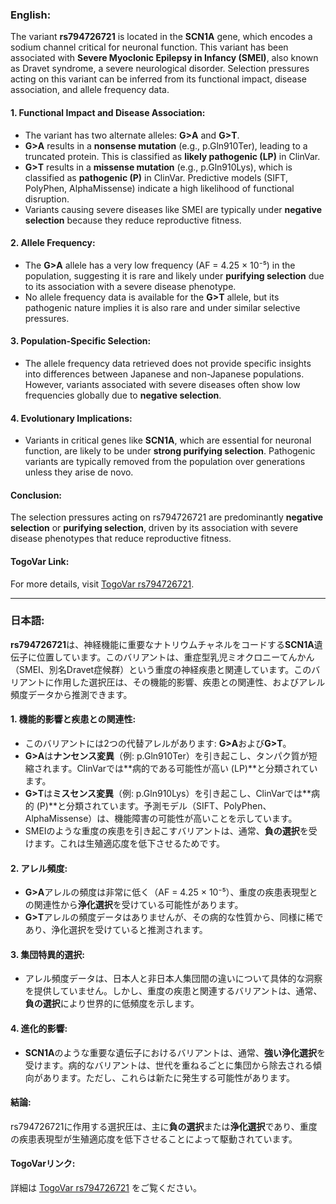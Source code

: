 ### English:
The variant **rs794726721** is located in the **SCN1A** gene, which encodes a sodium channel critical for neuronal function. This variant has been associated with **Severe Myoclonic Epilepsy in Infancy (SMEI)**, also known as Dravet syndrome, a severe neurological disorder. Selection pressures acting on this variant can be inferred from its functional impact, disease association, and allele frequency data.

#### 1. **Functional Impact and Disease Association**:
   - The variant has two alternate alleles: **G>A** and **G>T**.
   - **G>A** results in a **nonsense mutation** (e.g., p.Gln910Ter), leading to a truncated protein. This is classified as **likely pathogenic (LP)** in ClinVar.
   - **G>T** results in a **missense mutation** (e.g., p.Gln910Lys), which is classified as **pathogenic (P)** in ClinVar. Predictive models (SIFT, PolyPhen, AlphaMissense) indicate a high likelihood of functional disruption.
   - Variants causing severe diseases like SMEI are typically under **negative selection** because they reduce reproductive fitness.

#### 2. **Allele Frequency**:
   - The **G>A** allele has a very low frequency (AF = 4.25 × 10⁻⁵) in the population, suggesting it is rare and likely under **purifying selection** due to its association with a severe disease phenotype.
   - No allele frequency data is available for the **G>T** allele, but its pathogenic nature implies it is also rare and under similar selective pressures.

#### 3. **Population-Specific Selection**:
   - The allele frequency data retrieved does not provide specific insights into differences between Japanese and non-Japanese populations. However, variants associated with severe diseases often show low frequencies globally due to **negative selection**.

#### 4. **Evolutionary Implications**:
   - Variants in critical genes like **SCN1A**, which are essential for neuronal function, are likely to be under **strong purifying selection**. Pathogenic variants are typically removed from the population over generations unless they arise de novo.

#### Conclusion:
The selection pressures acting on rs794726721 are predominantly **negative selection** or **purifying selection**, driven by its association with severe disease phenotypes that reduce reproductive fitness.

#### TogoVar Link:
For more details, visit [TogoVar rs794726721](https://togovar.org).

---

### 日本語:
**rs794726721**は、神経機能に重要なナトリウムチャネルをコードする**SCN1A**遺伝子に位置しています。このバリアントは、重症型乳児ミオクロニーてんかん（SMEI、別名Dravet症候群）という重度の神経疾患と関連しています。このバリアントに作用した選択圧は、その機能的影響、疾患との関連性、およびアレル頻度データから推測できます。

#### 1. **機能的影響と疾患との関連性**:
   - このバリアントには2つの代替アレルがあります: **G>A**および**G>T**。
   - **G>A**は**ナンセンス変異**（例: p.Gln910Ter）を引き起こし、タンパク質が短縮されます。ClinVarでは**病的である可能性が高い (LP)**と分類されています。
   - **G>T**は**ミスセンス変異**（例: p.Gln910Lys）を引き起こし、ClinVarでは**病的 (P)**と分類されています。予測モデル（SIFT、PolyPhen、AlphaMissense）は、機能障害の可能性が高いことを示しています。
   - SMEIのような重度の疾患を引き起こすバリアントは、通常、**負の選択**を受けます。これは生殖適応度を低下させるためです。

#### 2. **アレル頻度**:
   - **G>A**アレルの頻度は非常に低く（AF = 4.25 × 10⁻⁵）、重度の疾患表現型との関連性から**浄化選択**を受けている可能性があります。
   - **G>T**アレルの頻度データはありませんが、その病的な性質から、同様に稀であり、浄化選択を受けていると推測されます。

#### 3. **集団特異的選択**:
   - アレル頻度データは、日本人と非日本人集団間の違いについて具体的な洞察を提供していません。しかし、重度の疾患と関連するバリアントは、通常、**負の選択**により世界的に低頻度を示します。

#### 4. **進化的影響**:
   - **SCN1A**のような重要な遺伝子におけるバリアントは、通常、**強い浄化選択**を受けます。病的なバリアントは、世代を重ねるごとに集団から除去される傾向があります。ただし、これらは新たに発生する可能性があります。

#### 結論:
rs794726721に作用する選択圧は、主に**負の選択**または**浄化選択**であり、重度の疾患表現型が生殖適応度を低下させることによって駆動されています。

#### TogoVarリンク:
詳細は [TogoVar rs794726721](https://togovar.org) をご覧ください。